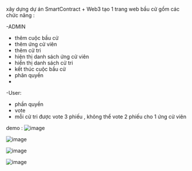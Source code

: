 xây dựng dự án SmartContract + Web3 tạo 1 trang web bầu cử gồm các chức năng : 

-ADMIN

+ thêm cuộc bầu cử
+ thêm ứng cử viên
+ thêm cử tri
+ hiện thị danh sách ứng cử viên
+ hiển thị danh sách cử tri
+ kết thúc cuộc bầu cử
+ phân quyền
+ 
-User:

+ phần quyền
+ vote
+ mỗi cử tri được vote 3 phiếu , không thể vote 2 phiếu cho 1 ứng cử viên 

demo :
![image](https://github.com/user-attachments/assets/f39129a7-3a0c-4502-8fba-197d11154041)


![image](https://github.com/user-attachments/assets/fba204b3-e49b-4bc4-9695-2117877d4904)

![image](https://github.com/user-attachments/assets/c9dca2c0-846a-441f-981b-b376c91fdafc)

![image](https://github.com/user-attachments/assets/6134c97c-64a8-43c9-8945-8a37d7d2a144)
